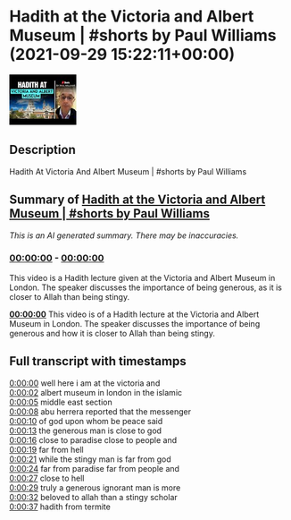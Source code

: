 # Hadith at the Victoria and Albert Museum | #shorts by Paul Williams (2021-09-29 15:22:11+00:00)

![alt Hadith at the Victoria and Albert Museum | #shorts by Paul Williams](rvwgmw8qk3I.jpg "Hadith at the Victoria and Albert Museum | #shorts by Paul Williams")

## Description

Hadith At Victoria And Albert Museum | #shorts by Paul Williams

## Summary of [Hadith at the Victoria and Albert Museum | #shorts by Paul Williams](https://www.youtube.com/watch?v=rvwgmw8qk3I)


*This is an AI generated summary. There may be inaccuracies. [](/)*

### [00:00:00](https://www.youtube.com/watch?v=rvwgmw8qk3I&t=0) - [00:00:00](https://www.youtube.com/watch?v=rvwgmw8qk3I&t=0)

This video is a Hadith lecture given at the Victoria and Albert Museum in London. The speaker discusses the importance of being generous, as it is closer to Allah than being stingy.

**[00:00:00](https://www.youtube.com/watch?v=rvwgmw8qk3I&t=0)** This video is of a Hadith lecture at the Victoria and Albert Museum in London. The speaker discusses the importance of being generous and how it is closer to Allah than being stingy.

## Full transcript with timestamps

[0:00:00](https://youtu.be/rvwgmw8qk3I?t=0) well here i am at the victoria and  
[0:00:02](https://youtu.be/rvwgmw8qk3I?t=2) albert museum in london in the islamic  
[0:00:05](https://youtu.be/rvwgmw8qk3I?t=5) middle east section  
[0:00:08](https://youtu.be/rvwgmw8qk3I?t=8) abu herrera reported that the messenger  
[0:00:10](https://youtu.be/rvwgmw8qk3I?t=10) of god upon whom be peace said  
[0:00:13](https://youtu.be/rvwgmw8qk3I?t=13) the generous man is close to god  
[0:00:16](https://youtu.be/rvwgmw8qk3I?t=16) close to paradise close to people and  
[0:00:19](https://youtu.be/rvwgmw8qk3I?t=19) far from hell  
[0:00:21](https://youtu.be/rvwgmw8qk3I?t=21) while the stingy man is far from god  
[0:00:24](https://youtu.be/rvwgmw8qk3I?t=24) far from paradise far from people and  
[0:00:27](https://youtu.be/rvwgmw8qk3I?t=27) close to hell  
[0:00:29](https://youtu.be/rvwgmw8qk3I?t=29) truly a generous ignorant man is more  
[0:00:32](https://youtu.be/rvwgmw8qk3I?t=32) beloved to allah than a stingy scholar  
[0:00:37](https://youtu.be/rvwgmw8qk3I?t=37) hadith from termite  

